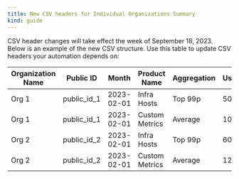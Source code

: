 ```yaml
---
title: New CSV headers for Individual Organizations Summary
kind: guide
---
```


CSV header changes will take effect the week of September 18, 2023. Below is an example of the new CSV structure. Use this table to update CSV headers your automation depends on:

| Organization Name | Public ID | Month | Product Name | Aggregation | Usage |
|----| ---| ---| ---| ---| ---|
|Org 1 | public_id_1 | 2023-02-01 | Infra Hosts	| Top 99p	| 500|
|Org 1 | public_id_1 | 2023-02-01 | Custom Metrics	| Average	| 1000|
|Org 2 | public_id_2 | 2023-02-01 | Infra Hosts	| Top 99p	| 600|
|Org 2 | public_id_2 | 2023-02-01 | Custom Metrics	| Average	| 1200|
